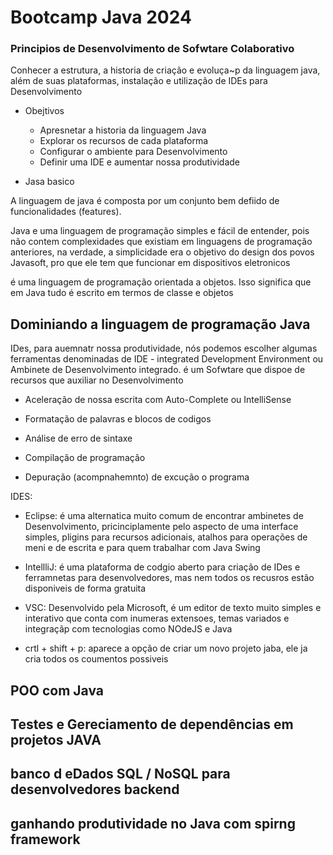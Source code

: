 # Bootcamp Java 2024

### Principios de Desenvolvimento de Sofwtare Colaborativo


Conhecer a estrutura, a historia de criação e evoluça~p da linguagem java, além de suas plataformas, instalação e utilização de IDEs para Desenvolvimento   

- Obejtivos

    - Apresnetar a historia da linguagem Java   
    - Explorar os recursos de cada plataforma 
    - Configurar o ambiente para Desenvolvimento
    - Definir uma IDE e aumentar nossa produtividade


- Jasa basico

A linguagem de java é composta por um conjunto bem defiido de funcionalidades (features).

Java e uma linguagem de programação simples e fácil de entender, pois não contem complexidades que existiam em linguagens de programação anteriores, na verdade, a simplicidade era o objetivo do design dos povos Javasoft, pro que ele tem que funcionar em dispositivos eletronicos

é uma linguagem de programação orientada a objetos. Isso significa que em Java tudo é escrito em termos de classe e objetos

## Dominiando a linguagem de programação Java

IDes, para auemnatr nossa produtividade, nós podemos escolher algumas ferramentas denominadas de IDE - integrated Development Environment ou Ambinete de Desenvolvimento integrado. é um Sofwtare que dispoe de recursos que auxiliar no Desenvolvimento

- Aceleração de nossa escrita com Auto-Complete ou IntelliSense

- Formatação de palavras e blocos de codigos

- Análise de erro de sintaxe

- Compilação de programação

- Depuração (acompnahemnto) de excução o programa


IDES:

- Eclipse: é uma alternatica muito comum de encontrar ambinetes de Desenvolvimento, pricinciplamente pelo aspecto de uma interface simples, pligins para recursos adicionais, atalhos para operações de meni e de escrita e para quem trabalhar com Java Swing

- IntellliJ: é uma plataforma de codgio aberto para criação de IDes e  ferramnetas para desenvolvedores, mas nem todos os recusros estão disponiveis de forma gratuita

- VSC: Desenvolvido pela Microsoft, é um editor de texto muito simples e interativo que conta com inumeras extensoes, temas variados e integraçãp com tecnologias como NOdeJS e Java

- crtl + shift + p: aparece a opção de criar um novo projeto jaba, ele ja cria todos os coumentos possiveis



## POO com Java

## Testes e Gereciamento de dependências em projetos JAVA

## banco d eDados SQL / NoSQL para desenvolvedores backend

## ganhando produtividade no Java com spirng framework
